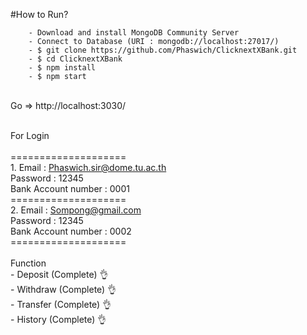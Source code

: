 #How to Run?
```
    - Download and install MongoDB Community Server
    - Connect to Database (URI : mongodb://localhost:27017/)
    - $ git clone https://github.com/Phaswich/ClicknextXBank.git
    - $ cd ClicknextXBank
    - $ npm install
    - $ npm start
 ```
   <br>
   Go => http://localhost:3030/<br>
<br>

For Login<br>
<br>
     ====================<br>
        1. Email : Phaswich.sir@dome.tu.ac.th<br>
         Password : 12345<br>
         Bank Account number : 0001<br>
     ====================<br>
         2. Email : Sompong@gmail.com<br>
         Password : 12345<br>
         Bank Account number : 0002<br>
     ====================<br>
 <br>
Function<br> - Deposit (Complete) :ok_hand:<br>
         - Withdraw (Complete) :ok_hand:<br>
         - Transfer (Complete) :ok_hand:<br>
         - History (Complete) :ok_hand:<br>
